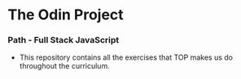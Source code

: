 # The Odin Project 
### Path - Full Stack JavaScript
- This repository contains all the exercises that TOP makes us do throughout the curriculum.
